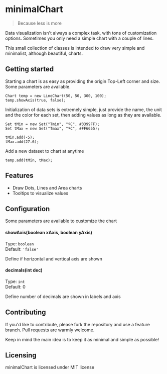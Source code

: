 # minimalChart
>Because less is more

Data visualization isn't always a complex task, with tons of customization options. Sometimes you only need a simple chart with a couple of lines.

This small collection of classes is intended to draw very simple and minimalist, although beautiful, charts.

## Getting started

Starting a chart is as easy as providing the origin Top-Left corner and size. Some parameters are available.

```
Chart temp = new LineChart(50, 50, 300, 100);
temp.showAxis(true, false);
```

Initialization of data sets is extremely simple, just provide the name, the unit and the color for each set, then adding values as long as they are available.

```
Set tMin = new Set("Tmin", "ºC", #3399FF);
Set tMax = new Set("Tmax", "ºC", #FF6655);

tMin.add(-5);
tMax.add(27.6);
```

Add a new dataset to chart at anytime

```
temp.add(tMin, tMax);
```

## Features

* Draw Dots, Lines and Area charts
* Tooltips to visualize values

## Configuration

Some parameters are available to customize the chart

#### showAxis(boolean xAxis, boolean yAxis)
Type: `boolean`  
Default: `'false'`

Define if horizontal and vertical axis are shown

#### decimals(int dec)
Type: `int`  
Default: 0

Define number of decimals are shown in labels and axis

## Contributing

If you'd like to contribute, please fork the repository and use a feature
branch. Pull requests are warmly welcome.

Keep in mind the main idea is to keep it as minimal and simple as possible!

## Licensing

minimalChart is licensed under MIT license